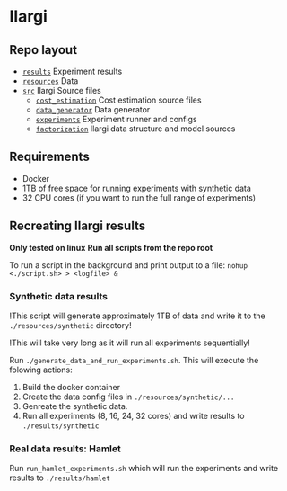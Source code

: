 # Ilargi

## Repo layout
 - [`results`](./results) Experiment results
 - [`resources`](./resources) Data
 - [`src`](./src) Ilargi Source files
    - [`cost_estimation`](./src/cost_estimation/) Cost estimation source files
    - [`data_generator`](./src/data_generator/) Data generator
    - [`experiments`](./src/experiments/) Experiment runner and configs
    - [`factorization`](./src/factorization/) Ilargi data structure and model sources

## Requirements
 - Docker
 - 1TB of free space for running experiments with synthetic data
 - 32 CPU cores (if you want to run the full range of experiments)

## Recreating Ilargi results
**Only tested on linux** 
**Run all scripts from the repo root** 

To run a script in the background and print output to a file:
`nohup <./script.sh> > <logfile> &`
### Synthetic data results

!This script will generate approximately 1TB of data and write it to the `./resources/synthetic` directory!

!This will take very long as it will run all experiments sequentially!

Run `./generate_data_and_run_experiments.sh`. This will execute the folowing actions:
1. Build the docker container
1. Create the data config files in `./resources/synthetic/...`
1. Genreate the synthetic data.
1. Run all experiments (8, 16, 24, 32 cores) and write results to `./results/synthetic`


### Real data results: Hamlet
Run `run_hamlet_experiments.sh` which will run the experiments and write results to `./results/hamlet`



